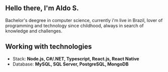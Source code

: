 <h2>Hello there, I'm Aldo S.</h2>
Bachelor's deegree in computer science, currently i'm live in Brazil, lover of programming and technology since childhood, always in search of knowledge and challenges.

## Working with technologies
- Stack: **Node.js, C#/.NET, Typescript, React.js, React Native**
- Database: **MySQL, SQL Server, PostgreSQL, MongoDB**